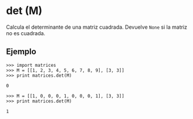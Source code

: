 # det (M) #

Calcula el determinante de una matriz cuadrada. Devuelve `None` si la matriz no es cuadrada.

## Ejemplo ##
```
>>> import matrices
>>> M = [[1, 2, 3, 4, 5, 6, 7, 8, 9], [3, 3]]
>>> print matrices.det(M)

0

>>> M = [[1, 0, 0, 0, 1, 0, 0, 0, 1], [3, 3]]
>>> print matrices.det(M)

1
```